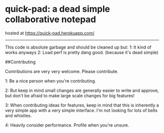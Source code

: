 # quick-pad: a dead simple collaborative notepad

hosted at https://quick-pad.herokuapp.com/

---
This code is absolute garbage and should be cleaned up but:
1: It kind of works anyways
2: Load perf is pretty dang good. (because it's dead simple)

##Contributing

Contributions are very very welcome. Please contribute.

1: Be a nice person when you're contributing.

2: But keep in mind small changes are generally easier to write and approve, but don't be afraid to make large scale changes for big features!

3: When contributing ideas for features, keep in mind that this is inherently a very simple app with a very simple interface. I'm not looking for lots of bells and whistles.

4: Heavily consider performance. Profile when you're unsure.
